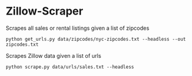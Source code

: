 # Zillow-Scraper

Scrapes all sales or rental listings given a list of zipcodes

`python get_urls.py data/zipcodes/nyc-zipcodes.txt --headless --out zipcodes.txt`

Scrapes Zillow data given a list of urls

`python scrape.py data/urls/sales.txt --headless`